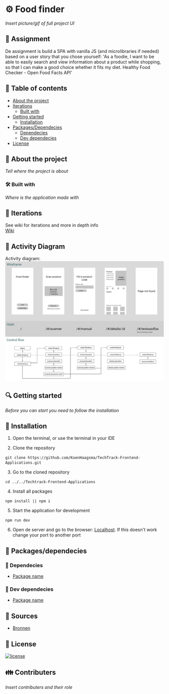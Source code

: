 
# ⚙ Food finder

*Insert picture/gif of full project UI*
## 📂 Assignment
De assignment is build a SPA with vanilla JS (and microlibraries if needed) based on a user story that you chose yourself:
'As a foodie, I want to be able to easily search and view information about a product while shopping, so that I can make a good choice whether it fits my diet. Healthy Food Checker - Open Food Facts API'

## 🧾 Table of contents
-   [About the project](##About-the-project)
-   [Iterations](##Iterations)
      * [Built with](##Built-with)
-   [Getting started](##Getting-started)
      * [Installation](##Installation)
-   [Packages/Dependecies](##Packages/dependecies)
      * [Dependecies](##Dependecies)
      * [Dev dependecies](##Dev-dependecies)
-   [License](##License)

## 📖 About the project
*Tell where the project is about*

### 🛠 Built with
*Where is the application made with*

## 🔁 Iterations
See wiki for iterations and more in depth info<br>
<a href="">Wiki</a>

## 🎱 Activity Diagram
Activity diagram: <br>
![Activity Diagram](./images/activityDiagram.png)

## 🔍 Getting started
*Before you can start you need to follow the installation*

## 🔨 Installation
1. Open the terminal, or use the terminal in your IDE

2. Clone the repository
```
git clone https://github.com/KoenHaagsma/TechTrack-Frontend-Applications.git
```
3. Go to the cloned repository
```
cd ../../Techtrack-Frontend-Applications
```
4. Install all packages
```
npm install || npm i
```
5. Start the application for development
```
npm run dev
```
6. Open de server and go to the browser: [Localhost](http://localhost:3000/). If this doesn't work change your port to another port

## 🧰 Packages/dependecies

### 🧱 Dependecies
- [Package name]()
### 🧱 Dev dependecies
- [Package name]()

## 📑 Sources
- [Bronnen]()

## 🔖 License
[![license](https://img.shields.io/github/license/DAVFoundation/captain-n3m0.svg?style=flat-square)]()

## 👪 Contributers
*Insert contributers and their role*
